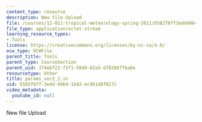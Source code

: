 ```yaml
---
content_type: resource
description: New file Upload
file: /courses/12-811-tropical-meteorology-spring-2011/6582f8ff3edd49641b42ec901d8f017c_params_ver2_2.in
file_type: application/octet-stream
learning_resource_types:
- Tools
license: https://creativecommons.org/licenses/by-nc-sa/4.0/
ocw_type: OCWFile
parent_title: Tools
parent_type: CourseSection
parent_uid: 374ebf22-f5f1-50d9-82a5-d78288ffba8e
resourcetype: Other
title: params_ver2_2.in
uid: 6582f8ff-3edd-4964-1b42-ec901d8f017c
video_metadata:
  youtube_id: null
---
```

New file Upload